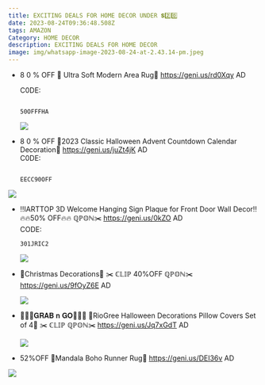 ```yaml
---
title: EXCITING DEALS FOR HOME DECOR UNDER 💲2️⃣0️⃣
date: 2023-08-24T09:36:48.508Z
tags: AMAZON
Category: HOME DECOR
description: EXCITING DEALS FOR HOME DECOR
image: img/whatsapp-image-2023-08-24-at-2.43.14-pm.jpeg
---
```

* 8 0 % OFF 
  🎀 Ultra Soft Modern Area Rug🎀
  https://geni.us/rd0Xqy
  AD

  C﻿0DE:<pre><code class="language-js" data-prismjs-copy="Click to Copy"> 50OFFFHA</code></pre>

  ![](img/whatsapp-image-2023-08-24-at-3.17.33-pm.jpeg)
*  8 0 % OFF 
  🎃2023 Classic Halloween Advent Countdown Calendar Decoration🎃
  https://geni.us/juZt4jK
  AD\
  C﻿0DE:<pre><code class="language-js" data-prismjs-copy="Click to Copy"> EECC90OFF</code></pre>

  ![](img/whatsapp-image-2023-08-24-at-3.17.23-pm.jpeg)
* ‼️IARTTOP 3D Welcome Hanging Sign Plaque for Front Door Wall Decor‼️
  🔥🔥50% OFF🔥🔥
  ℚℙ𝕆ℕ✂️
  https://geni.us/0kZO
  AD\
  C﻿ODE:<pre><code class="language-js" data-prismjs-copy="Click to Copy">301JRIC2</code></pre>

  ![](img/whatsapp-image-2023-08-24-at-3.13.46-pm.jpeg)


* 🌟Christmas Decorations🌟
  ✂️ ℂ𝕃𝕀ℙ 40%OFF ℚℙ𝕆ℕ✂️
  https://geni.us/9fOyZ6E
  AD

  ![](img/whatsapp-image-2023-08-24-at-3.14.17-pm.jpeg)
* 🏃‍♀️🏃𝐆𝐑𝐀𝐁 𝐧 𝐆𝐎🏃🏃‍♀️
  🎃RioGree Halloween Decorations Pillow Covers Set of 4🎃
  ✂️ ℂ𝕃𝕀ℙ  ℚℙ𝕆ℕ✂️
  https://geni.us/Jq7xGdT
  AD

  ![](img/whatsapp-image-2023-08-24-at-3.13.58-pm.jpeg)
*  52%OFF
  🎀Mandala Boho Runner Rug🎀
  https://geni.us/DEI36v
  AD

  ![](img/whatsapp-image-2023-08-24-at-3.14.07-pm.jpeg)